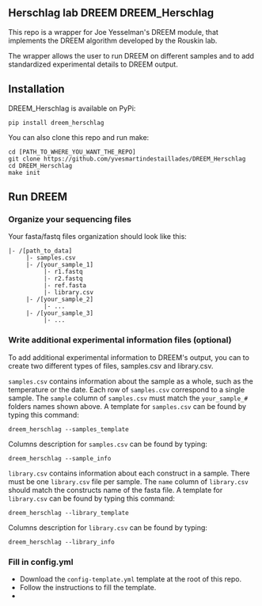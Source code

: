 ## Herschlag lab DREEM DREEM_Herschlag

This repo is a wrapper for Joe Yesselman's DREEM module, that implements the DREEM algorithm developed by the Rouskin lab.

The wrapper allows the user to run DREEM on different samples and to add standardized experimental details to DREEM output.


## Installation

DREEM_Herschlag is available on PyPi:

```
pip install dreem_herschlag
```

You can also clone this repo and run make:

```
cd [PATH_TO_WHERE_YOU_WANT_THE_REPO]
git clone https://github.com/yvesmartindestaillades/DREEM_Herschlag
cd DREEM_Herschlag
make init
```

## Run DREEM

### Organize your sequencing files
Your fasta/fastq files organization should look like this:

```
|- /[path_to_data]
     |- samples.csv
     |- /[your_sample_1]
          |- r1.fastq
          |- r2.fastq
          |- ref.fasta
          |- library.csv
     |- /[your_sample_2]
          |- ...
     |- /[your_sample_3]
          |- ...
```

### Write additional experimental information files (optional)

To add additional experimental information to DREEM's output, you can to create two different types of files, samples.csv and library.csv.

`samples.csv` contains information about the sample as a whole, such as the temperature or the date. 
Each row of `samples.csv` correspond to a single sample. 
The `sample` column of `samples.csv` must match the `your_sample_#` folders names shown above.
A template for `samples.csv` can be found by typing this command:

```
dreem_herschlag --samples_template
```

Columns description for `samples.csv` can be found by typing:

```
dreem_herschlag --sample_info
```

`library.csv` contains information about each construct in a sample.
There must be one `library.csv` file per sample.
The `name` column of `library.csv` should match the constructs name of the fasta file.
A template for `library.csv` can be found by typing this command:

```
dreem_herschlag --library_template
```

Columns description for `library.csv` can be found by typing:

```
dreem_herschlag --library_info
```

### Fill in config.yml

- Download the `config-template.yml` template at the root of this repo.
- Follow the instructions to fill the template.
- 
